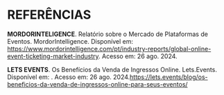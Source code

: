 # REFERÊNCIAS

**MORDORINTELIGENCE**. Relatório sobre o Mercado de Plataformas de Eventos. MordorIntelligence. Disponível em: <a>https://www.mordorintelligence.com/pt/industry-reports/global-online-event-ticketing-market-industry<a>. Acesso em: 26 ago. 2024.

**LETS EVENTS**. Os Benefícios da Venda de Ingressos Online. Lets.Events. Disponível em: <a><a>. Acesso em: 26 ago. 2024.https://lets.events/blog/os-beneficios-da-venda-de-ingressos-online-para-seus-eventos/
